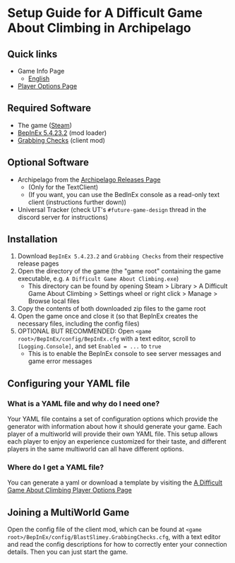 # Setup Guide for A Difficult Game About Climbing in Archipelago

## Quick links

- Game Info Page
    * [English](/games/A%20Difficult%20Game%20About%20Climbing/info/en)
- [Player Options Page](/games/A%20Difficult%20Game%20About%20Climbing/player-options)

## Required Software

- The game ([Steam](https://store.steampowered.com/app/2497920/A_Difficult_Game_About_Climbing/))
- [BepInEx 5.4.23.2](https://github.com/BepInEx/BepInEx/releases/tag/v5.4.23.2) (mod loader)
- [Grabbing Checks](https://github.com/BlastSlimey/GrabbingChecks/releases) (client mod)

## Optional Software

- Archipelago from the [Archipelago Releases Page](https://github.com/ArchipelagoMW/Archipelago/releases)
    * (Only for the TextClient)
    * (If you want, you can use the BedInEx console as a read-only text client (instructions further down))
- Universal Tracker (check UT's `#future-game-design` thread in the discord server for instructions)

## Installation

1. Download `BepInEx 5.4.23.2` and `Grabbing Checks` from their respective release pages
2. Open the directory of the game (the "game root" containing the game executable, e.g. `A Difficult Game About Climbing.exe`)
   - This directory can be found by opening Steam > Library > A Difficult Game About Climbing > Settings wheel or right click > Manage > Browse local files
3. Copy the contents of both downloaded zip files to the game root
4. Open the game once and close it (so that BepInEx creates the necessary files, including the config files)
5. OPTIONAL BUT RECOMMENDED: Open `<game root>/BepInEx/config/BepInEx.cfg` with a text editor, scroll to `[Logging.Console]`, and set `Enabled = ...` to `true`
   - This is to enable the BepInEx console to see server messages and game error messages

## Configuring your YAML file

### What is a YAML file and why do I need one?

Your YAML file contains a set of configuration options which provide the generator with information about how it should
generate your game. Each player of a multiworld will provide their own YAML file. This setup allows each player to enjoy
an experience customized for their taste, and different players in the same multiworld can all have different options.

### Where do I get a YAML file?

You can generate a yaml or download a template by visiting the 
[A Difficult Game About Climbing Player Options Page](/games/A%20Difficult%20Game%20About%20Climbing/player-options)

## Joining a MultiWorld Game

Open the config file of the client mod, which can be found at `<game root>/BepInEx/config/BlastSlimey.GrabbingChecks.cfg`, 
with a text editor and read the config descriptions for how to correctly enter your connection details. 
Then you can just start the game.
